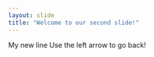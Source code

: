 ```yaml
---
layout: slide
title: "Welcome to our second slide!"
---
```

My new line
Use the left arrow to go back!
